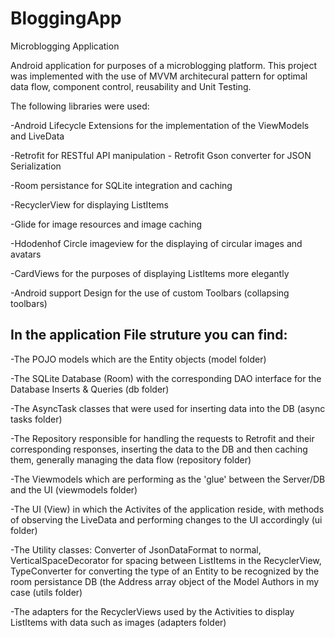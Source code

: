 # BloggingApp
Microblogging Application

Android application for purposes of a microblogging platform. This project was implemented with the use of MVVM architecural pattern for optimal data flow, component control, reusability and Unit Testing.

The following libraries were used:

-Android Lifecycle Extensions for the implementation of the ViewModels and LiveData

-Retrofit for RESTful API manipulation - Retrofit Gson converter for JSON Serialization

-Room persistance for SQLite integration and caching 

-RecyclerView for displaying ListItems

-Glide for image resources and image caching

-Hdodenhof Circle imageview for the displaying of circular images and avatars

-CardViews for the purposes of displaying ListItems more elegantly

-Android support Design for the use of custom Toolbars (collapsing toolbars)
 
 
 In the application File struture you can find:
 ------

-The POJO models which are the Entity objects (model folder)

-The SQLite Database (Room) with the corresponding DAO interface for the Database Inserts & Queries (db folder)

-The AsyncTask classes that were used for inserting data into the DB (async tasks folder)

-The Repository responsible for handling the requests to Retrofit and their corresponding responses, inserting the data to the DB and then caching them, generally managing the data flow (repository folder)

-The Viewmodels which are performing as the 'glue' between the Server/DB and the UI (viewmodels folder)

-The UI (View) in which the Activites of the application reside, with methods of observing the LiveData and performing changes to the UI accordingly (ui folder)

-The Utility classes: Converter of JsonDataFormat to normal, VerticalSpaceDecorator for spacing between ListItems in the RecyclerView, TypeConverter for converting the type of an Entity to be recognized by the room persistance  DB (the Address array object of the Model Authors in my case (utils folder)

-The adapters for the RecyclerViews used by the Activities to display ListItems with data such as images (adapters folder)









